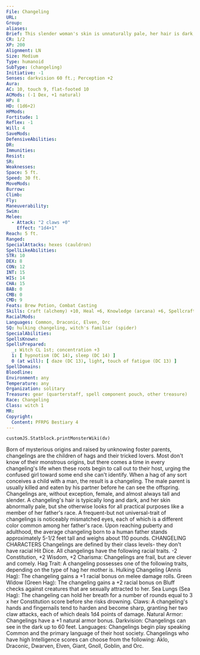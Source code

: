 ```yaml
---
File: Changeling
URL: 
Group: 
aliases: 
Brief: This slender woman's skin is unnaturally pale, her hair is dark, and each of her eyes is a different color.
CR: 1/2
XP: 200
Alignment: LN
Size: Medium
Type: humanoid
SubType: (changeling)
Initiative: -1
Senses: darkvision 60 ft.; Perception +2
Aura: 
AC: 10, touch 9, flat-footed 10
ACMods: (-1 Dex, +1 natural)
HP: 8
HD: (1d6+2)
HPMods: 
Fortitude: 1
Reflex: -1
Will: 4
SaveMods: 
DefensiveAbilities: 
DR: 
Immunities: 
Resist: 
SR: 
Weaknesses: 
Space: 5 ft.
Speed: 30 ft.
MoveMods: 
Burrow: 
Climb: 
Fly: 
Maneuverability: 
Swim: 
Melee: 
  - Attack: "2 claws +0"
    Effect: "1d4+1"
Reach: 5 ft.
Ranged: 
SpecialAttacks: hexes (cauldron)
SpellLikeAbilities: 
STR: 10
DEX: 8
CON: 12
INT: 15
WIS: 14
CHA: 15
BAB: 0
CMB: 0
CMD: 9
Feats: Brew Potion, Combat Casting
Skills: Craft (alchemy) +10, Heal +6, Knowledge (arcana) +6, Spellcraft +6
RacialMods: 
Languages: Common, Draconic, Elven, Orc
SQ: hulking changeling, witch's familiar (spider)
SpecialAbilities: 
SpellsKnown: 
SpellsPrepared:
  _: Witch CL 1st; concentration +3
  1: [ hypnotism (DC 14), sleep (DC 14) ]
  0 (at will): [ daze (DC 13), light, touch of fatigue (DC 13) ]
SpellDomains: 
Bloodline: 
Environment: any
Temperature: any
Organization: solitary
Treasure: gear (quarterstaff, spell component pouch, other treasure)
Race: Changeling
Class: witch 1
MR: 
Copyright:
  Content: PFRPG Bestiary 4
---
```

```dataviewjs
customJS.Statblock.printMonsterWiki(dv)
```
Born of mysterious origins and raised by unknowing foster parents, changelings are the children of hags and their tricked lovers. Most don't know of their monstrous origins, but there comes a time in every changeling's life when these roots begin to call out to their host, urging the confused girl toward some end she can't identify. When a hag of any sort conceives a child with a man, the result is a changeling. The male parent is usually killed and eaten by his partner before he can see the offspring. Changelings are, without exception, female, and almost always tall and slender. A changeling's hair is typically long and dark, and her skin abnormally pale, but she otherwise looks for all practical purposes like a member of her father's race. A frequent-but not universal-trait of changelings is noticeably mismatched eyes, each of which is a different color common among her father's race. Upon reaching puberty and adulthood, the average changeling born to a human father stands approximately 5-1/2 feet tall and weighs about 110 pounds.  CHANGELING CHARACTERS  Changelings are defined by their class levels- they don't have racial Hit Dice. All changelings have the following racial traits.  -2 Constitution, +2 Wisdom, +2 Charisma: Changelings are frail, but are clever and comely.  Hag Trait: A changeling possesses one of the following traits, depending on the type of hag her mother is.  Hulking Changeling (Annis Hag): The changeling gains a +1 racial bonus on melee damage rolls.  Green Widow (Green Hag): The changeling gains a +2 racial bonus on Bluff checks against creatures that are sexually attracted to her.  Sea Lungs (Sea Hag): The changeling can hold her breath for a number of rounds equal to 3 x her Constitution score before she risks drowning.  Claws: A changeling's hands and fingernails tend to harden and become sharp, granting her two claw attacks, each of which deals 1d4 points of damage.  Natural Armor: Changelings have a +1 natural armor bonus.  Darkvision: Changelings can see in the dark up to 60 feet.  Languages: Changelings begin play speaking Common and the primary language of their host society. Changelings who have high Intelligence scores can choose from the following: Aklo, Draconic, Dwarven, Elven, Giant, Gnoll, Goblin, and Orc.
